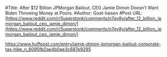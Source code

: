 #Title: After $12 Billion JPMorgan Bailout, CEO Jamie Dimon Doesn’t Want Biden Throwing Money at Poors.
#Author: Goat-liaison
#Post URL: [https://www.reddit.com/r/Superstonk/comments/n7qy8y/after_12_billion_jpmorgan_bailout_ceo_jamie_dimon/](https://www.reddit.com/r/Superstonk/comments/n7qy8y/after_12_billion_jpmorgan_bailout_ceo_jamie_dimon/)


https://www.huffpost.com/entry/jamie-dimon-jpmorgan-bailout-corporate-tax-hike_n_6095fb2ae4b0ae3c687e9295